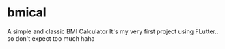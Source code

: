 # bmical

A simple and classic BMI Calculator
It's my very first project using FLutter.. so don't expect too much haha

